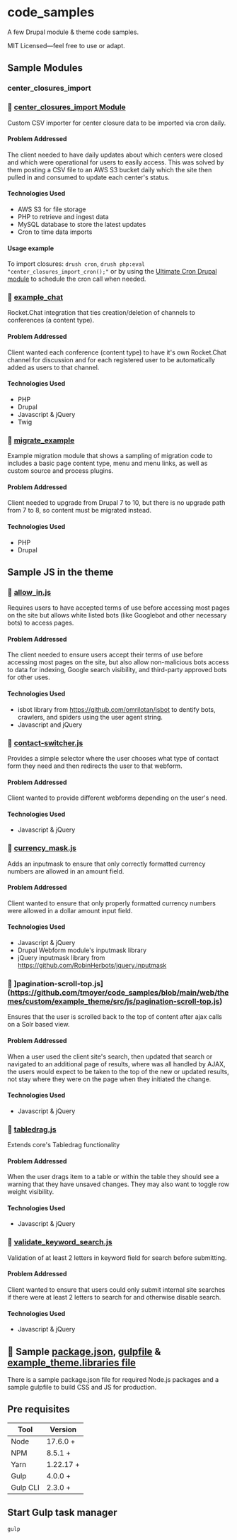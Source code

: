 # code_samples
A few Drupal module &amp; theme code samples.

MIT Licensed—feel free to use or adapt.

## Sample Modules
### center_closures_import
### 🧩 [center_closures_import Module](https://github.com/tmoyer/code_samples/tree/main/web/modules/custom/center_closures_import)
Custom CSV importer for center closure data to be imported via cron daily.

#### Problem Addressed
The client needed to have daily updates about which centers were closed and which were operational for users to easily access. This was solved by them posting a CSV file to an AWS S3 bucket daily which the site then pulled in and consumed to update each center's status.

#### Technologies Used
* AWS S3 for file storage
* PHP to retrieve and ingest data
* MySQL database to store the latest updates
* Cron to time data imports

#### Usage example
To import closures:
`drush cron`, `drush php:eval "center_closures_import_cron();"` or by using the [Ultimate Cron Drupal module](https://www.drupal.org/project/ultimate_cron) to schedule the cron call when needed.



### 🧩 [example_chat](https://github.com/tmoyer/code_samples/tree/main/web/modules/custom/example_chat)
Rocket.Chat integration that ties creation/deletion of channels to conferences (a content type).

#### Problem Addressed
Client wanted each conference (content type) to have it's own Rocket.Chat channel for discussion and for each registered user to be automatically added as users to that channel.

#### Technologies Used
* PHP
* Drupal
* Javascript & jQuery
* Twig


### 🧩 [migrate_example](https://github.com/tmoyer/code_samples/tree/main/web/modules/custom/migrate_example)
Example migration module that shows a sampling of migration code to includes a basic page content type, menu and menu links, as well as custom source and process plugins.

#### Problem Addressed
Client needed to upgrade from Drupal 7 to 10, but there is no upgrade path from 7 to 8, so content must be migrated instead.

#### Technologies Used
* PHP
* Drupal


## Sample JS in the theme
### 🧩 [allow_in.js](https://github.com/tmoyer/code_samples/blob/main/web/themes/custom/example_theme/src/js/allow_in.js)
Requires users to have accepted terms of use before accessing most pages on the site but allows white listed bots (like Googlebot and other necessary bots) to access pages.

#### Problem Addressed
The client needed to ensure users accept their terms of use before accessing most pages on the site, but also allow non-malicious bots access to data for indexing, Google search visibility, and third-party approved bots for other uses.

#### Technologies Used
* isbot library from https://github.com/omrilotan/isbot to dentify bots, crawlers, and spiders using the user agent string.
* Javascript and jQuery


### 🧩 [contact-switcher.js](https://github.com/tmoyer/code_samples/blob/main/web/themes/custom/example_theme/src/js/contact-switcher.js)
Provides a simple selector where the user chooses what type of contact form they need and then redirects the user to that webform.

#### Problem Addressed
Client wanted to provide different webforms depending on the user's need.

#### Technologies Used
* Javascript & jQuery


### 🧩 [currency_mask.js](https://github.com/tmoyer/code_samples/blob/main/web/themes/custom/example_theme/src/js/currency_mask.js)
Adds an inputmask to ensure that only correctly formatted currency numbers are allowed in an amount field.

#### Problem Addressed
Client wanted to ensure that only properly formatted currency numbers were allowed in a dollar amount input field.

#### Technologies Used
* Javascript & jQuery
* Drupal Webform module's inputmask library
* jQuery inputmask library from https://github.com/RobinHerbots/jquery.inputmask


### 🧩 ]pagination-scroll-top.js](https://github.com/tmoyer/code_samples/blob/main/web/themes/custom/example_theme/src/js/pagination-scroll-top.js)
Ensures that the user is scrolled back to the top of content after ajax calls on a Solr based view.

#### Problem Addressed
When a user used the client site's search, then updated that search or navigated to an additional page of results, where was all handled by AJAX, the users would expect to be taken to the top of the new or updated results, not stay where they were on the page when they initiated the change.

#### Technologies Used
* Javascript & jQuery


### 🧩 [tabledrag.js](https://github.com/tmoyer/code_samples/blob/main/web/themes/custom/example_theme/src/js/tabledrag.js)
Extends core's Tabledrag functionality

#### Problem Addressed
When the user drags item to a table or within the table they should see a warning that they have unsaved changes. They may also want to toggle row weight visibility.

#### Technologies Used
* Javascript & jQuery


### 🧩 [validate_keyword_search.js](https://github.com/tmoyer/code_samples/blob/main/web/themes/custom/example_theme/src/js/validate_keyword_search.js)
Validation of at least 2 letters in keyword field for search before submitting.

#### Problem Addressed
Client wanted to ensure that users could only submit internal site searches if there were at least 2 letters to search for and otherwise disable search.

#### Technologies Used
* Javascript & jQuery



## 🧩 Sample [package.json](https://github.com/tmoyer/code_samples/blob/main/web/themes/custom/example_theme/package.json), [gulpfile](https://github.com/tmoyer/code_samples/blob/main/web/themes/custom/example_theme/gulpfile.js) & [example_theme.libraries file](https://github.com/tmoyer/code_samples/blob/main/web/themes/custom/example_theme/example_theme.libraries.yml)
There is a sample package.json file for required Node.js packages and a sample gulpfile to build CSS and JS for production.


## Pre requisites

| Tool     | Version    |
| -------- | ---------- |
| Node     |  17.6.0 +  |
| NPM      |  8.5.1 +   |
| Yarn     |  1.22.17 + |
| Gulp     |  4.0.0 +   |
| Gulp CLI |  2.3.0 +   |


## Start Gulp task manager

```bash
gulp
```

